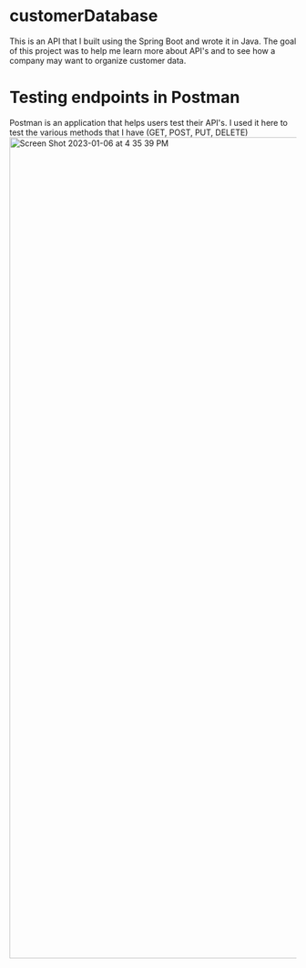 # customerDatabase
This is an API that I built using the Spring Boot and wrote it in Java. The goal of this project was to help me learn more about API's and to see how a
company may want to organize customer data.


# Testing endpoints in Postman
Postman is an application that helps users test their API's. I used it here to test the various methods that I have (GET, POST, PUT, DELETE)
<img width="1440" alt="Screen Shot 2023-01-06 at 4 35 39 PM" src="https://user-images.githubusercontent.com/46404712/211104802-ca8482f9-2a2d-4eb9-a2d5-1fbac5619499.png">
